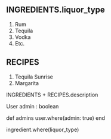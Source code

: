 INGREDIENTS.liquor_type
-----------
1) Rum
2) Tequila
3) Vodka
4) Etc.


RECIPES
-------
1) Tequila Sunrise
2) Margarita

INGREDIENTS + RECIPES.description


User
 admin : boolean
 
 def admins
   user.where(admin: true)
 end
 
 ingredient.where(liquor_type)